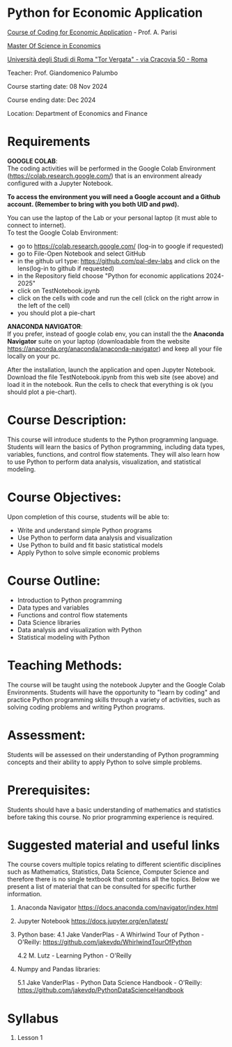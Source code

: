 # Python for Economic Application

[Course of Coding for Economic Application](https://economia.uniroma2.it/master-science/economics/courses/) - Prof. A. Parisi

[Master Of Science in Economics ](https://economia.uniroma2.it/master-science/economics)

[Università degli Studi di Roma "Tor Vergata" - via Cracovia 50 - Roma ](http://web.uniroma2.it/en)

Teacher: Prof. Giandomenico Palumbo

Course starting date: 08 Nov 2024

Course ending date:  Dec 2024

Location: Department of Economics and Finance

# Requirements

**GOOGLE COLAB**:  
The coding activities will be performed in the Google Colab Environment (https://colab.research.google.com/) that is an environment already configured with a Jupyter Notebook.  

**To access the environment you will need a Google account and a Github account. (Remember to bring with you both UID and pwd).**

You can use the laptop of the Lab or your personal laptop (it must able to connect to internet).  
To test the Google Colab Environment:
- go to https://colab.research.google.com/ (log-in to google if requested)
- go to File-Open Notebook and select GitHub 
- in the github url type: https://github.com/pal-dev-labs and click on the lens(log-in to github if requested)
- in the Repository field choose "Python for economic applications 2024-2025"
- click on TestNotebook.ipynb
- click on the cells with code and run the cell (click on the right arrow in the left of the cell)
- you should plot a pie-chart

**ANACONDA NAVIGATOR**:  
If you prefer, instead of google colab env, you can install the the **Anaconda Navigator** suite on your laptop (downloadable from the website https://anaconda.org/anaconda/anaconda-navigator) and keep all your file locally on your pc.

After the installation, launch the application and open Jupyter Notebook. 
Download the file TestNotebook.ipynb from this web site (see above)
and load it in the notebook.
Run the cells to check that everything is ok (you should plot a pie-chart).

# Course Description:

This course will introduce students to the Python programming language. Students will learn the basics of Python programming, including data types, variables, functions, and control flow statements. They will also learn how to use Python to perform data analysis, visualization, and statistical modeling.

# Course Objectives:
Upon completion of this course, students will be able to:

- Write and understand simple Python programs
- Use Python to perform data analysis and visualization
- Use Python to build and fit basic statistical models
- Apply Python to solve simple economic problems

# Course Outline:
- Introduction to Python programming
- Data types and variables
- Functions and control flow statements
- Data Science libraries
- Data analysis and visualization with Python
- Statistical modeling with Python

# Teaching Methods:
The course will be taught using the notebook Jupyter and the Google Colab Environments. Students will have the opportunity to "learn by coding" and practice Python programming skills through a variety of activities, such as solving coding problems and writing Python programs.

# Assessment:
Students will be assessed on their understanding of Python programming concepts and their ability to apply Python to solve simple problems.

# Prerequisites:
Students should have a basic understanding of mathematics and statistics before taking this course. No prior programming experience is required.
   
# Suggested material and useful links
The course covers multiple topics relating to different scientific disciplines such as Mathematics, Statistics, Data Science, Computer Science and therefore there is no single textbook that contains all the topics.
Below we present a list of material that can be consulted for specific further information.

1. Anaconda Navigator
https://docs.anaconda.com/navigator/index.html
2. Jupyter Notebook
https://docs.jupyter.org/en/latest/
3. Python base:
    4.1 Jake VanderPlas - A Whirlwind Tour of Python - O'Reilly: https://github.com/jakevdp/WhirlwindTourOfPython

    4.2 M. Lutz - Learning Python - O'Reilly 
4.  Numpy and Pandas libraries:

    5.1 Jake VanderPlas - Python Data Science Handbook - O'Reilly: https://github.com/jakevdp/PythonDataScienceHandbook

# Syllabus

1. Lesson 1
